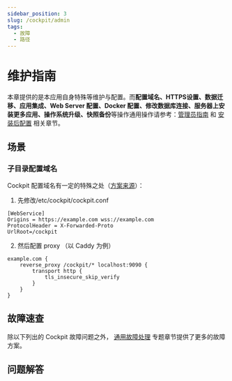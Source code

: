 ```yaml
---
sidebar_position: 3
slug: /cockpit/admin
tags:
  - 故障
  - 路径
---
```



# 维护指南

本章提供的是本应用自身特殊等维护与配置。而**配置域名、HTTPS设置、数据迁移、应用集成、Web Server 配置、Docker 配置、修改数据库连接、服务器上安装更多应用、操作系统升级、快照备份**等操作通用操作请参考：[管理员指南](../administrator) 和 [安装后配置](../installation/setup/) 相关章节。

## 场景

### 子目录配置域名

Cockpit 配置域名有一定的特殊之处（[方案来源](https://caddy.community/t/example-cockpit/8283)）：

1. 先修改/etc/cockpit/cockpit.conf

```
[WebService]
Origins = https://example.com wss://example.com
ProtocolHeader = X-Forwarded-Proto
UrlRoot=/cockpit
```

2. 然后配置 proxy （以 Caddy 为例）
```
example.com {
    reverse_proxy /cockpit/* localhost:9090 {
        transport http {
            tls_insecure_skip_verify
        }
    }
}
```

## 故障速查

除以下列出的 Cockpit 故障问题之外， [通用故障处理](../troubleshooting) 专题章节提供了更多的故障方案。 

## 问题解答